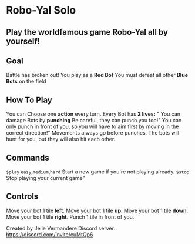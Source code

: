# Robo-Yal Solo

## Play the worldfamous game **Robo-Yal** all by yourself!

## Goal
Battle has broken out!
You play as a **Red Bot** 
You must defeat all other **Blue Bots** on the field

## How To Play

You can Choose one **action** every turn.
Every Bot has **2 lives:** "
You can damage Bots by **punching** 
Be careful, they can punch you too!"
You can only punch in front of you, so you will have to aim first by moving in the correct direction!"
Movements always go before punches. The bots will hunt for you, but they will also hit each other.

## Commands
``$play`` ``easy``,``medium``,``hard``  Start a new game if you're not playing already. ``$stop``  Stop playing your current game"

## Controls
Move your bot 1 tile **left**.
Move your bot 1 tile **up**.
Move your bot 1 tile **down**.
Move your bot 1 tile **right**.
Punch 1 tile in front of you.

Created by Jelle Vermandere
Discord server:  https://discord.com/invite/cuMtQp6
